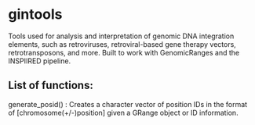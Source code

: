 # gintools
Tools used for analysis and interpretation of genomic DNA integration elements, such as retroviruses, retroviral-based gene therapy vectors, retrotransposons, and more. Built to work with GenomicRanges and the INSPIIRED pipeline. 

## List of functions:
generate_posid() : Creates a character vector of position IDs in the format of [chromosome(+/-)position] given a GRange object or ID information.
